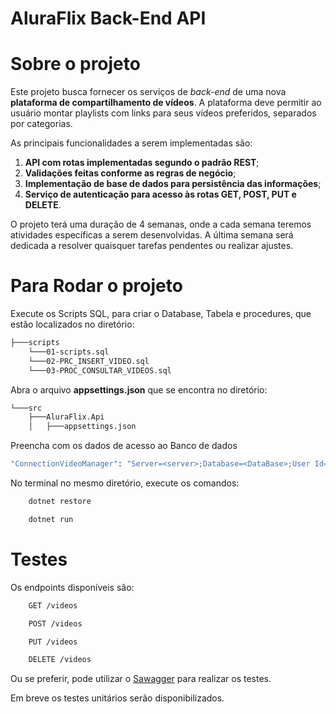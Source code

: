 # AluraFlix Back-End API

# Sobre o projeto

Este projeto busca fornecer os serviços de *back-end* de uma nova **plataforma de compartilhamento de vídeos**. A plataforma deve permitir ao usuário montar playlists com links para seus vídeos preferidos, separados por categorias.

As principais funcionalidades a serem implementadas são:

1. **API com rotas implementadas segundo o padrão REST**;
2. **Validações feitas conforme as regras de negócio**;
3. **Implementação de base de dados para persistência das informações**;
4. **Serviço de autenticação para acesso às rotas GET, POST, PUT e DELETE**.

O projeto terá uma duração de 4 semanas, onde a cada semana teremos atividades específicas a serem desenvolvidas. A última semana será dedicada a resolver quaisquer tarefas pendentes ou realizar ajustes.

# Para Rodar o projeto

Execute os Scripts SQL, para criar o Database, Tabela e procedures, que estão localizados no diretório:

```bash
├───scripts
    └───01-scripts.sql
    └───02-PRC_INSERT_VIDEO.sql
    └───03-PROC_CONSULTAR_VIDEOS.sql

```

Abra o arquivo **appsettings.json** que se encontra no diretório:

```bash
└───src
    ├───AluraFlix.Api
    │   ├───appsettings.json
```

Preencha com os dados de acesso ao Banco de dados

```bash
"ConnectionVideoManager": "Server=<server>;Database=<DataBase>;User Id=<User>;Password=<Password>;"
```

No terminal no mesmo diretório, execute os comandos:

```bash
    dotnet restore
```

```bash
    dotnet run
```

# Testes

Os endpoints disponíveis são:

```bash
    GET /videos
```

```bash
    POST /videos
```

```bash
    PUT /videos
```

```bash
    DELETE /videos
```

Ou se preferir, pode utilizar o [Sawagger](https://localhost:5001/swagger/index.html) para realizar os testes.

Em breve os testes unitários serão disponibilizados.

<br/>
